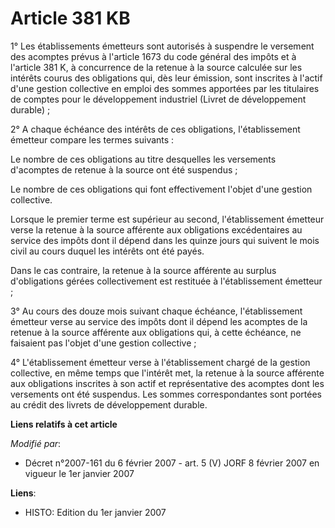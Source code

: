 # Article 381 KB

1° Les établissements émetteurs sont autorisés à suspendre le versement des acomptes prévus à l'article 1673 du code général
des impôts et à l'article 381 K, à concurrence de la retenue à la source calculée sur les intérêts courus des obligations
qui, dès leur émission, sont inscrites à l'actif d'une gestion collective en emploi des sommes apportées par les titulaires
de comptes pour le développement industriel (Livret de développement durable) ;

2° A chaque échéance des intérêts de ces obligations, l'établissement émetteur compare les termes suivants :

Le nombre de ces obligations au titre desquelles les versements d'acomptes de retenue à la source ont été suspendus ;

Le nombre de ces obligations qui font effectivement l'objet d'une gestion collective.

Lorsque le premier terme est supérieur au second, l'établissement émetteur verse la retenue à la source afférente aux
obligations excédentaires au service des impôts dont il dépend dans les quinze jours qui suivent le mois civil au cours
duquel les intérêts ont été payés.

Dans le cas contraire, la retenue à la source afférente au surplus d'obligations gérées collectivement est restituée à
l'établissement émetteur ;

3° Au cours des douze mois suivant chaque échéance, l'établissement émetteur verse au service des impôts dont il dépend les
acomptes de la retenue à la source afférente aux obligations qui, à cette échéance, ne faisaient pas l'objet d'une gestion
collective ;

4° L'établissement émetteur verse à l'établissement chargé de la gestion collective, en même temps que l'intérêt met, la
retenue à la source afférente aux obligations inscrites à son actif et représentative des acomptes dont les versements ont
été suspendus. Les sommes correspondantes sont portées au crédit des livrets de développement durable.

**Liens relatifs à cet article**

_Modifié par_:

  - Décret n°2007-161 du 6 février 2007 - art. 5 (V) JORF 8 février 2007 en vigueur le 1er janvier 2007

**Liens**:

  - HISTO: Edition du 1er janvier 2007
